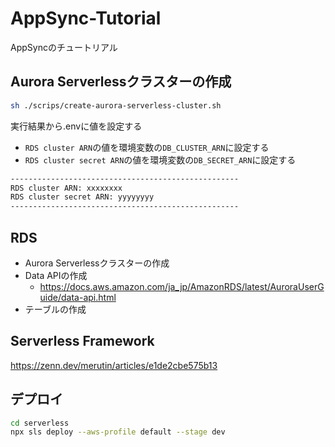 # AppSync-Tutorial
AppSyncのチュートリアル

## Aurora Serverlessクラスターの作成
```bash
sh ./scrips/create-aurora-serverless-cluster.sh
```

実行結果から.envに値を設定する
- `RDS cluster ARN`の値を環境変数の`DB_CLUSTER_ARN`に設定する
- `RDS cluster secret ARN`の値を環境変数の`DB_SECRET_ARN`に設定する

```bash
---------------------------------------------------
RDS cluster ARN: xxxxxxxx
RDS cluster secret ARN: yyyyyyyy
---------------------------------------------------
```

## RDS
- Aurora Serverlessクラスターの作成
- Data APIの作成
  - https://docs.aws.amazon.com/ja_jp/AmazonRDS/latest/AuroraUserGuide/data-api.html 
- テーブルの作成

## Serverless Framework
https://zenn.dev/merutin/articles/e1de2cbe575b13


## デプロイ
```bash
cd serverless
npx sls deploy --aws-profile default --stage dev
```